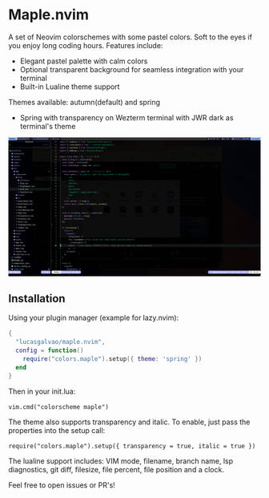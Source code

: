 # Maple.nvim

A set of Neovim colorschemes with some pastel colors. Soft to the eyes if you enjoy long coding hours.
Features include:

- Elegant pastel palette with calm colors
- Optional transparent background for seamless integration with your terminal
- Built-in Lualine theme support

Themes available: autumn(default) and spring

- Spring with transparency on Wezterm terminal with JWR dark as terminal's theme

<p align="center">
  <img src="assets/spring_transparent.png" alt="Maple Spring Transparent Theme Preview" />
</p>

## Installation

Using your plugin manager (example for lazy.nvim):

```lua
{
  "lucasgalvao/maple.nvim",
  config = function()
    require("colors.maple").setup({ theme: 'spring' })
  end
}
```

Then in your init.lua:

```
vim.cmd("colorscheme maple")
```

The theme also supports transparency and italic. To enable, just pass the properties into the setup call:

```
require("colors.maple").setup({ transparency = true, italic = true })
```

The lualine support includes: VIM mode, filename, branch name, lsp diagnostics, git diff, filesize, file percent, file position and a clock.

Feel free to open issues or PR's!
